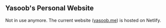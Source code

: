 ## Yasoob's Personal Website

Not in use anymore. The current website ([yasoob.me](https://yasoob.me)) is hosted on Netlify.

